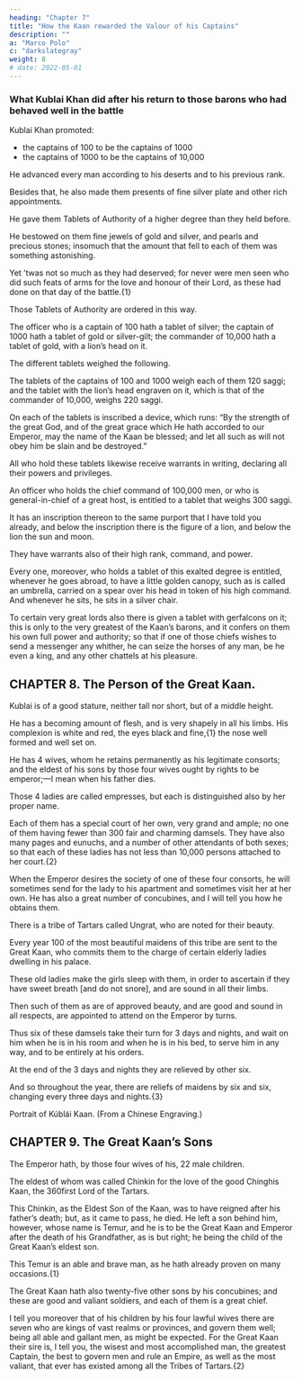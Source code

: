 ```yaml
---
heading: "Chapter 7"
title: "How the Kaan rewarded the Valour of his Captains"
description: ""
a: "Marco Polo"
c: "darkslategray"
weight: 8
# date: 2022-05-01
---
```



<!-- We have already told you of his lineage and of his age; but now I must tell you -->

### What Kublai Khan did after his return to those barons who had behaved well in the battle

Kublai Khan promoted:
- the captains of 100 to be the captains of 1000
- the captains of 1000 to be the captains of 10,000

He advanced every man according to his deserts and to his previous rank. 

Besides that, he also made them presents of fine silver plate and other rich appointments.

He gave them Tablets of Authority of a higher degree than they held before.

He bestowed on them fine jewels of gold and silver, and pearls and precious stones; insomuch that the amount that fell to each of them was something astonishing.

Yet ’twas not so much as they had deserved; for never were men seen who did such feats of arms for the love and honour of their Lord, as these had done on that day of the battle.{1}

Those Tablets of Authority are ordered in this way.

The officer who is a captain of 100 hath a tablet of silver; the captain of 1000 hath a tablet of gold or silver-gilt; the commander of 10,000 hath a tablet of gold, with a lion’s head on it.

The different tablets weighed the following.

The tablets of the captains of 100 and 1000 weigh each of them 120 saggi; and the tablet with the lion’s head engraven on it, which is that of the commander of 10,000, weighs 220 saggi. 

On each of the tablets is inscribed a device, which runs: “By the strength of the great God, and of the great grace which He hath accorded to our Emperor, may the name of the Kaan be blessed; and let all such as will not obey him be slain and be destroyed.” 

All who hold these tablets likewise receive warrants in writing, declaring all their powers and privileges.

An officer who holds the chief command of 100,000 men, or who is general-in-chief of a great host, is entitled to a tablet that weighs 300 saggi. 

It has an inscription thereon to the same purport that I have told you already, and below the inscription there is the figure of a lion, and below the lion the sun and moon.

They have warrants also of their high rank, command, and power.

Every one, moreover, who holds a tablet of this exalted degree is entitled, whenever he goes abroad, to have a little golden canopy, such as is called an umbrella, carried on a spear over his head in token of his high command. And whenever he sits, he sits in a silver chair.

To certain very great lords also there is given a tablet with gerfalcons on it; this is only to the very greatest of the Kaan’s barons, and it confers on them his own full power and authority; so that if one of those chiefs wishes to send a messenger any whither, he can seize the horses of any man, be he even a king, and any other chattels at his pleasure.


## CHAPTER 8. The Person of the Great Kaan.

Kublai is of a good stature, neither tall nor short, but of a middle height.

He has a becoming amount of flesh, and is very shapely in all his limbs. His complexion is white and red, the eyes black and fine,{1} the nose well formed and well set on. 

He has 4 wives, whom he retains permanently as his legitimate consorts; and the eldest of his sons by those four wives ought by rights to be emperor;—I mean when his father dies. 

Those 4 ladies are called empresses, but each is distinguished also by her proper name. 

Each of them has a special court of her own, very grand and ample; no one of them having fewer than 300 fair and charming damsels. They have also many pages and eunuchs, and a number of other attendants of both sexes; so that each of these ladies has not less than 10,000 persons attached to her court.{2}

When the Emperor desires the society of one of these four consorts, he will sometimes send for the lady to his apartment and sometimes visit her at her own. He has also a great number of concubines, and I will tell you how he obtains them.


There is a tribe of Tartars called Ungrat, who are noted for their beauty.

Every year 100 of the most beautiful maidens of this tribe are sent to the Great Kaan, who commits them to the charge of certain elderly ladies dwelling in his palace.

These old ladies make the girls sleep with them, in order to ascertain if they have sweet breath [and do not snore], and are sound in all their limbs.

Then such of them as are of approved beauty, and are good and sound in all respects, are appointed to attend on the Emperor by turns. 

Thus six of these damsels take their turn for 3 days and nights, and wait on him when he is in his room and when he is in his bed, to serve him in any way, and to be entirely at his orders. 

At the end of the 3 days and nights they are relieved by other six. 

And so throughout the year, there are reliefs of maidens by six and six, changing every three days and nights.{3}

Portrait of Kúblái Kaan. (From a Chinese Engraving.)


## CHAPTER 9. The Great Kaan’s Sons

The Emperor hath, by those four wives of his, 22 male children.

The eldest of whom was called Chinkin for the love of the good Chinghis Kaan, the 360first Lord of the Tartars.

This Chinkin, as the Eldest Son of the Kaan, was to have reigned after his father’s death; but, as it came to pass, he died. He left a son behind him, however, whose name is Temur, and he is to be the Great Kaan and Emperor after the death of his Grandfather, as is but right; he being the child of the Great Kaan’s eldest son.

This Temur is an able and brave man, as he hath already proven on many occasions.{1}

The Great Kaan hath also twenty-five other sons by his concubines; and these are good and valiant soldiers, and each of them is a great chief. 

I tell you moreover that of his children by his four lawful wives there are seven who are kings of vast realms or provinces, and govern them well; being all able and gallant men, as might be expected. For the Great Kaan their sire is, I tell you, the wisest and most accomplished man, the greatest Captain, the best to govern men and rule an Empire, as well as the most valiant, that ever has existed among all the Tribes of Tartars.{2}


